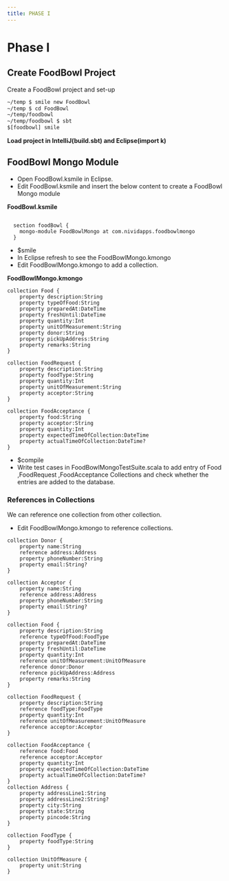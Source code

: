 ```yaml
---
title: PHASE I
---
```


# Phase I
       
## Create FoodBowl Project

Create a FoodBowl project and set-up
```bash
~/temp $ smile new FoodBowl
~/temp $ cd FoodBowl
~/temp/foodbowl
~/temp/foodbowl $ sbt
$[foodbowl] smile
```
**Load project in IntelliJ(build.sbt) and Eclipse(import k)**

## FoodBowl Mongo Module


* Open FoodBowl.ksmile in Eclipse.
* Edit FoodBowl.ksmile and insert the below content to create a FoodBowl Mongo module

**FoodBowl.ksmile**

```

  section foodBowl {
	mongo-module FoodBowlMongo at com.nividapps.foodbowlmongo
  }
```
* $smile
* In Eclipse refresh to see the FoodBowlMongo.kmongo
* Edit FoodBowlMongo.kmongo to add a collection.

**FoodBowlMongo.kmongo**
```    
collection Food {
	property description:String
	property typeOfFood:String
	property preparedAt:DateTime
	property freshUntil:DateTime
	property quantity:Int
	property unitOfMeasurement:String
	property donor:String
	property pickUpAddress:String
	property remarks:String
}

collection FoodRequest {
	property description:String
	property foodType:String
	property quantity:Int
	property unitOfMeasurement:String
	property acceptor:String
}

collection FoodAcceptance {
	property food:String
	property acceptor:String
	property quantity:Int 
	property expectedTimeOfCollection:DateTime
	property actualTimeOfCollection:DateTime?
}
```
* $compile
* Write test cases in FoodBowlMongoTestSuite.scala to add entry of Food ,FoodRequest ,FoodAcceptance Collections and check whether the entries are added to the database.

### References in Collections
We can reference one collection from other collection.
* Edit FoodBowlMongo.kmongo to reference collections.

```
collection Donor {
	property name:String
	reference address:Address
	property phoneNumber:String
	property email:String?
}

collection Acceptor {
	property name:String
	reference address:Address
	property phoneNumber:String
	property email:String?
}

collection Food {
	property description:String
    reference typeOfFood:FoodType
	property preparedAt:DateTime
	property freshUntil:DateTime
	property quantity:Int
	reference unitOfMeasurement:UnitOfMeasure
	reference donor:Donor
	reference pickUpAddress:Address
	property remarks:String
}

collection FoodRequest {
	property description:String
	reference foodType:FoodType
	property quantity:Int
	reference unitOfMeasurement:UnitOfMeasure
	reference acceptor:Acceptor
}

collection FoodAcceptance {
	reference food:Food
	reference acceptor:Acceptor
	property quantity:Int 
	property expectedTimeOfCollection:DateTime
	property actualTimeOfCollection:DateTime?
}
collection Address {
	property addressLine1:String
	property addressLine2:String?
	property city:String
	property state:String
	property pincode:String
}

collection FoodType {
	property foodType:String
}

collection UnitOfMeasure {
	property unit:String
}
```